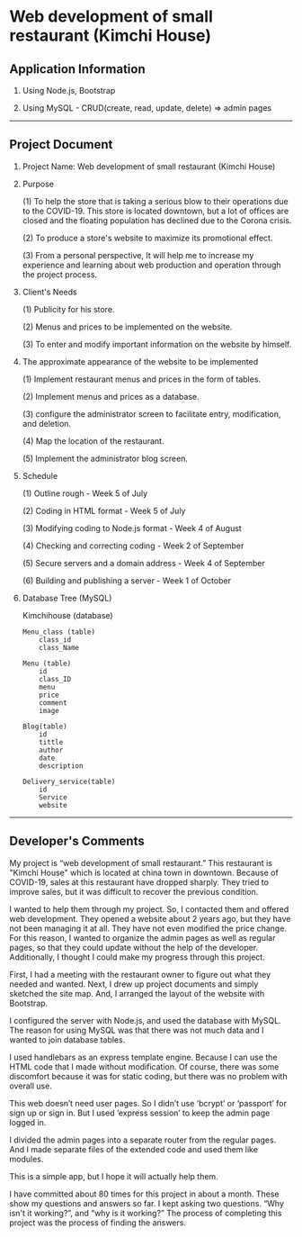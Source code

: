 # Web development of small restaurant (Kimchi House)

## Application Information

1. Using Node.js, Bootstrap

2. Using MySQL - CRUD(create, read, update, delete) => admin pages

---

## Project Document

1.  Project Name: Web development of small restaurant (Kimchi House)

2.  Purpose

    (1) To help the store that is taking a serious blow to their operations due to the COVID-19.
    This store is located downtown, but a lot of offices are closed and the floating population has declined due to the Corona crisis.

    (2) To produce a store's website to maximize its promotional effect.

    (3) From a personal perspective,
    It will help me to increase my experience and learning about web production and operation through the project process.

3.  Client's Needs

    (1) Publicity for his store.

    (2) Menus and prices to be implemented on the website.

    (3) To enter and modify important information on the website by himself.

4.  The approximate appearance of the website to be implemented

    (1) Implement restaurant menus and prices in the form of tables.

    (2) Implement menus and prices as a database.

    (3) configure the administrator screen to facilitate entry, modification, and deletion.

    (4) Map the location of the restaurant.

    (5) Implement the administrator blog screen.

5.  Schedule

    (1) Outline rough - Week 5 of July

    (2) Coding in HTML format - Week 5 of July

    (3) Modifying coding to Node.js format - Week 4 of August

    (4) Checking and correcting coding - Week 2 of September

    (5) Secure servers and a domain address - Week 4 of September

    (6) Building and publishing a server - Week 1 of October

6.  Database Tree (MySQL)

    Kimchihouse (database)

        Menu_class (table)
            class_id
            class_Name

        Menu (table)
            id
            class_ID
            menu
            price
            comment
            image

        Blog(table)
            id
            tittle
            author
            date
            description

        Delivery_service(table)
            id
            Service
            website

---

## Developer's Comments

My project is “web development of small restaurant.” This restaurant is "Kimchi House" which is located at china town in downtown. Because of COVID-19, sales at this restaurant have dropped sharply. They tried to improve sales, but it was difficult to recover the previous condition.

I wanted to help them through my project. So, I contacted them and offered web development. They opened a website about 2 years ago, but they have not been managing it at all. They have not even modified the price change. For this reason, I wanted to organize the admin pages as well as regular pages, so that they could update without the help of the developer. Additionally, I thought I could make my progress through this project.

First, I had a meeting with the restaurant owner to figure out what they needed and wanted. Next, I drew up project documents and simply sketched the site map. And, I arranged the layout of the website with Bootstrap.

I configured the server with Node.js, and used the database with MySQL. The reason for using MySQL was that there was not much data and I wanted to join database tables.

I used handlebars as an express template engine. Because I can use the HTML code that I made without modification. Of course, there was some discomfort because it was for static coding, but there was no problem with overall use.

This web doesn’t need user pages. So I didn’t use ‘bcrypt’ or ‘passport’ for sign up or sign in. But I used ‘express session’ to keep the admin page logged in.

I divided the admin pages into a separate router from the regular pages. And I made separate files of the extended code and used them like modules.

This is a simple app, but I hope it will actually help them.

I have committed about 80 times for this project in about a month. These show my questions and answers so far. I kept asking two questions. “Why isn't it working?”, and “why is it working?”
The process of completing this project was the process of finding the answers.
